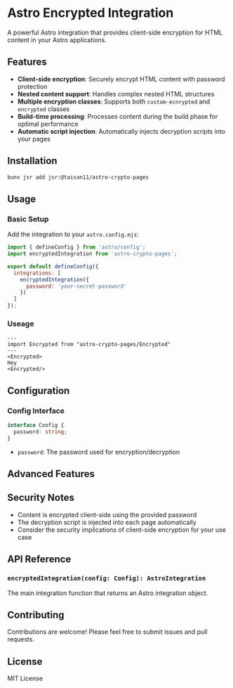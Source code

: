 # Astro Encrypted Integration

A powerful Astro integration that provides client-side encryption for HTML content in your Astro applications.

## Features

- **Client-side encryption**: Securely encrypt HTML content with password protection
- **Nested content support**: Handles complex nested HTML structures
- **Multiple encryption classes**: Supports both `custom-ecnrypted` and `encrypted` classes
- **Build-time processing**: Processes content during the build phase for optimal performance
- **Automatic script injection**: Automatically injects decryption scripts into your pages

## Installation

```bash
bunx jsr add jsr:@taisan11/astro-crypto-pages
```

## Usage

### Basic Setup

Add the integration to your `astro.config.mjs`:

```javascript
import { defineConfig } from 'astro/config';
import encryptedIntegration from 'astro-crypto-pages';

export default defineConfig({
  integrations: [
    encryptedIntegration({
      password: 'your-secret-password'
    })
  ]
});
```

### Useage

```astro
---
import Encrypted from "astro-crypto-pages/Encrypted"
---
<Encrypted>
Hey
<Encrypted/>

```

## Configuration

### Config Interface

```typescript
interface Config {
  password: string;
}
```

- `password`: The password used for encryption/decryption

## Advanced Features

## Security Notes

- Content is encrypted client-side using the provided password
- The decryption script is injected into each page automatically
- Consider the security implications of client-side encryption for your use case

## API Reference

### `encryptedIntegration(config: Config): AstroIntegration`

The main integration function that returns an Astro integration object.

## Contributing

Contributions are welcome! Please feel free to submit issues and pull requests.

## License

MIT License